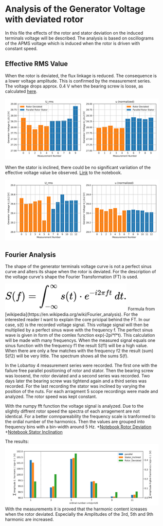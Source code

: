 # Analysis of the Generator Voltage with deviated rotor

In this file the effects of the rotor and stator deviation on the induced terminals voltage will be described. The analysis is based on oscillograms of the APMS voltage which is induced when the rotor is driven with constant speed.

## Effective RMS Value
When the rotor is deviated, the flux linkage is reduced. The consequence is a lower voltage amplitude. This is confirmed by the measurement series. The voltage drops approx. 0.4 V when the bearing screw is loose, as calculated [here](./Voltage_Analysis/RotorDeviation_URMS_nconst.ipynb).

<img src="./Voltage_Analysis/U_RotorDeviated.svg" width="600" />


When the stator is inclined, there could be no significant variiation of the effective voltage value be observed. [Link](./Voltage_Analysis/StatorInclination_URMS_nconst.ipynb) to the notebook.

<img src="./Voltage_Analysis/U_StatorInclination.svg" width="600" />

## Fourier Analysis

The shape of the generator terminals voltage curve is not a perfect sinus curve and alters its shape when the rotor is deviated. For the description of the voltage curve's shape the Fourier Transformation (FT) is used.

<img src="./Voltage_Analysis/FourierTransformationWikipedia.svg" width="400" />
Formula from [wikipedia](https://en.wikipedia.org/wiki/Fourier_analysis).
For the interested reader I want to explain the core pricipal behind the FT. In our case, s(t) is the recorded voltage signal. This voltage signal will then be multiplied by a perfect sinus wave with the frequency f. The perfect sinus wave is given in form of the comlex function exp(-2pi*f*t). This calculation will be made with many frequencys. When the measured signal equals one sinus function with the frequency f1 the result S(f1) will be a high value. When there are only a few matches with the frequency f2 the result (sum) S(f2) will be very little. The spectrum shows all the sums S(f).

In the Lobartoy 4 measurement series were recorded. The first one with the failure free parallel positioning of rotor and stator. Then the bearing screw was loosend, the rotor deviated and a second series was recorded. Two days later the bearing screw was tightend again and a third series was recorded. For the last recording the stator was inclined by varying the position of the nuts. For each arragment 5 scope recordings were made and analyzed. The rotor speed was kept constant.

With the numpy fft function the voltage signal is analyzed. Due to the slightly diffrent rotor speed the spectra of each arragement are not identical. For a better comnpareability the frequency scale is tranformed to the ordial number of the harmonics. Then the values are grouped into frequency bins with a bin-width around 5 Hz.
+[Notebook Rotor Deviation](./Voltage_Analysis/RotorDeviation_FFT_nconst.ipynb)
+[Notebook Stator Inclination](./Voltage_Analysis/StatorInclination_FFT_nconst.ipynb) 

The results:
<img src="./Voltage_Analysis/fc_Bins_plot_all_nconst.svg" width="800" />
With the measurements it is proved that the harmonic content icreases when the rotor deviated. Especially the Amplitudes of the 3rd, 5th and 9th harmonic are increased.




